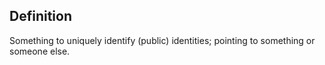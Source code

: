 ## Definition
Something to uniquely identify (public) identities; pointing to something or someone else.